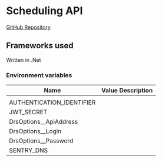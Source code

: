 # Scheduling API

<a class="badge badge--secondary" href="https://github.com/City-of-Lincoln-Council/HousingRepairsSchedulingApi">GitHub Repository</a>

## Frameworks used

Written in .Net

### Environment variables
| Name | Value Description |
|---------------------------| --------------------------------|
|   |   |
| AUTHENTICATION_IDENTIFIER |  |
| JWT_SECRET |  |
| DrsOptions__ApiAddress |  |
| DrsOptions__Login |  |
| DrsOptions__Password |  |
| SENTRY_DNS |  |

